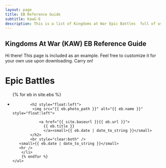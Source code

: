 ```yaml
---
layout: page
title: EB Reference Guide
subtitle: KawG-E
description: This is a list of Kingdoms at War Epic Battles  full of usefule tips and instructions on how to beat them.
---
```

## Kingdoms At War (KAW) EB Reference Guide

<p class="message">
    Hi there! This page is included as an example. Feel free to customize it for your own use upon downloading. Carry on!
</p>

<div class="related">
    <h1>Epic Battles</h1>
    <ul class="related-posts">
        {% for eb in site.ebs %}
        <li>


            <h2 style="float:left">
             <img src="{{ eb.photo_path }}" alt="{{ eb.name }}" style="float:left">

                <a href="{{ site.baseurl }}{{ eb.url }}">
                  {{ eb.title }}
                  </a><small>{{ eb.date | date_to_string }}</small>
            </h2>
            <br style="clear:both" />
       <small>{{ eb.date | date_to_string }}</small>
       <hr />
        </li>
        {% endfor %}
    </ul>
</div>
